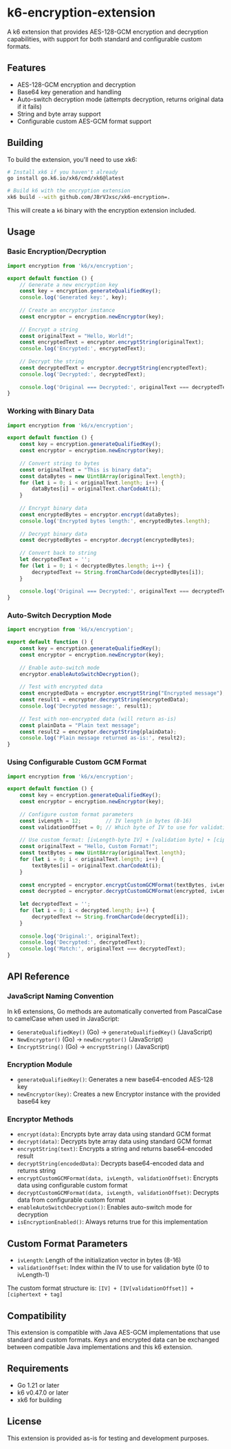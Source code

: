 # k6-encryption-extension

A k6 extension that provides AES-128-GCM encryption and decryption capabilities, with support for both standard and configurable custom formats.

## Features

- AES-128-GCM encryption and decryption
- Base64 key generation and handling
- Auto-switch decryption mode (attempts decryption, returns original data if it fails)
- String and byte array support
- Configurable custom AES-GCM format support

## Building

To build the extension, you'll need to use xk6:

```bash
# Install xk6 if you haven't already
go install go.k6.io/xk6/cmd/xk6@latest

# Build k6 with the encryption extension
xk6 build --with github.com/JBrVJxsc/xk6-encryption=.
```

This will create a `k6` binary with the encryption extension included.

## Usage

### Basic Encryption/Decryption

```javascript
import encryption from 'k6/x/encryption';

export default function () {
    // Generate a new encryption key
    const key = encryption.generateQualifiedKey();
    console.log('Generated key:', key);
    
    // Create an encryptor instance
    const encryptor = encryption.newEncryptor(key);
    
    // Encrypt a string
    const originalText = "Hello, World!";
    const encryptedText = encryptor.encryptString(originalText);
    console.log('Encrypted:', encryptedText);
    
    // Decrypt the string
    const decryptedText = encryptor.decryptString(encryptedText);
    console.log('Decrypted:', decryptedText);
    
    console.log('Original === Decrypted:', originalText === decryptedText);
}
```

### Working with Binary Data

```javascript
import encryption from 'k6/x/encryption';

export default function () {
    const key = encryption.generateQualifiedKey();
    const encryptor = encryption.newEncryptor(key);
    
    // Convert string to bytes
    const originalText = "This is binary data";
    const dataBytes = new Uint8Array(originalText.length);
    for (let i = 0; i < originalText.length; i++) {
        dataBytes[i] = originalText.charCodeAt(i);
    }
    
    // Encrypt binary data
    const encryptedBytes = encryptor.encrypt(dataBytes);
    console.log('Encrypted bytes length:', encryptedBytes.length);
    
    // Decrypt binary data
    const decryptedBytes = encryptor.decrypt(encryptedBytes);
    
    // Convert back to string
    let decryptedText = '';
    for (let i = 0; i < decryptedBytes.length; i++) {
        decryptedText += String.fromCharCode(decryptedBytes[i]);
    }
    
    console.log('Original === Decrypted:', originalText === decryptedText);
}
```

### Auto-Switch Decryption Mode

```javascript
import encryption from 'k6/x/encryption';

export default function () {
    const key = encryption.generateQualifiedKey();
    const encryptor = encryption.newEncryptor(key);
    
    // Enable auto-switch mode
    encryptor.enableAutoSwitchDecryption();
    
    // Test with encrypted data
    const encryptedData = encryptor.encryptString("Encrypted message");
    const result1 = encryptor.decryptString(encryptedData);
    console.log('Decrypted message:', result1);
    
    // Test with non-encrypted data (will return as-is)
    const plainData = "Plain text message";
    const result2 = encryptor.decryptString(plainData);
    console.log('Plain message returned as-is:', result2);
}
```

### Using Configurable Custom GCM Format

```javascript
import encryption from 'k6/x/encryption';

export default function () {
    const key = encryption.generateQualifiedKey();
    const encryptor = encryption.newEncryptor(key);
    
    // Configure custom format parameters
    const ivLength = 12;        // IV length in bytes (8-16)
    const validationOffset = 0; // Which byte of IV to use for validation (0-ivLength-1)
    
    // Use custom format: [ivLength-byte IV] + [validation byte] + [ciphertext + tag]
    const originalText = "Hello, Custom Format!";
    const textBytes = new Uint8Array(originalText.length);
    for (let i = 0; i < originalText.length; i++) {
        textBytes[i] = originalText.charCodeAt(i);
    }
    
    const encrypted = encryptor.encryptCustomGCMFormat(textBytes, ivLength, validationOffset);
    const decrypted = encryptor.decryptCustomGCMFormat(encrypted, ivLength, validationOffset);
    
    let decryptedText = '';
    for (let i = 0; i < decrypted.length; i++) {
        decryptedText += String.fromCharCode(decrypted[i]);
    }
    
    console.log('Original:', originalText);
    console.log('Decrypted:', decryptedText);
    console.log('Match:', originalText === decryptedText);
}
```

## API Reference

### JavaScript Naming Convention

In k6 extensions, Go methods are automatically converted from PascalCase to camelCase when used in JavaScript:

- `GenerateQualifiedKey()` (Go) → `generateQualifiedKey()` (JavaScript)
- `NewEncryptor()` (Go) → `newEncryptor()` (JavaScript)
- `EncryptString()` (Go) → `encryptString()` (JavaScript)

### Encryption Module

- `generateQualifiedKey()`: Generates a new base64-encoded AES-128 key
- `newEncryptor(key)`: Creates a new Encryptor instance with the provided base64 key

### Encryptor Methods

- `encrypt(data)`: Encrypts byte array data using standard GCM format
- `decrypt(data)`: Decrypts byte array data using standard GCM format
- `encryptString(text)`: Encrypts a string and returns base64-encoded result
- `decryptString(encodedData)`: Decrypts base64-encoded data and returns string
- `encryptCustomGCMFormat(data, ivLength, validationOffset)`: Encrypts data using configurable custom format
- `decryptCustomGCMFormat(data, ivLength, validationOffset)`: Decrypts data from configurable custom format
- `enableAutoSwitchDecryption()`: Enables auto-switch mode for decryption
- `isEncryptionEnabled()`: Always returns true for this implementation

## Custom Format Parameters

- `ivLength`: Length of the initialization vector in bytes (8-16)
- `validationOffset`: Index within the IV to use for validation byte (0 to ivLength-1)

The custom format structure is: `[IV] + [IV[validationOffset]] + [ciphertext + tag]`

## Compatibility

This extension is compatible with Java AES-GCM implementations that use standard and custom formats. Keys and encrypted data can be exchanged between compatible Java implementations and this k6 extension.

## Requirements

- Go 1.21 or later
- k6 v0.47.0 or later
- xk6 for building

## License

This extension is provided as-is for testing and development purposes.